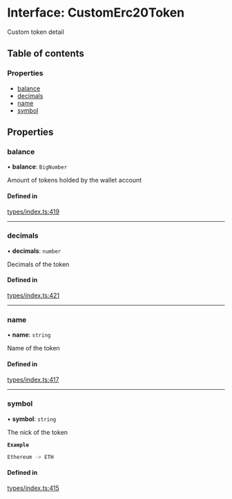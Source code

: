 # Interface: CustomErc20Token

Custom token detail

## Table of contents

### Properties

- [balance](CustomErc20Token.md#balance)
- [decimals](CustomErc20Token.md#decimals)
- [name](CustomErc20Token.md#name)
- [symbol](CustomErc20Token.md#symbol)

## Properties

### balance

• **balance**: `BigNumber`

Amount of tokens holded by the wallet account

#### Defined in

[types/index.ts:419](https://github.com/nevermined-io/components-catalog/blob/56c0c2b/lib/src/types/index.ts#L419)

___

### decimals

• **decimals**: `number`

Decimals of the token

#### Defined in

[types/index.ts:421](https://github.com/nevermined-io/components-catalog/blob/56c0c2b/lib/src/types/index.ts#L421)

___

### name

• **name**: `string`

Name of the token

#### Defined in

[types/index.ts:417](https://github.com/nevermined-io/components-catalog/blob/56c0c2b/lib/src/types/index.ts#L417)

___

### symbol

• **symbol**: `string`

The nick of the token

**`Example`**

```ts
Ethereum -> ETH
```

#### Defined in

[types/index.ts:415](https://github.com/nevermined-io/components-catalog/blob/56c0c2b/lib/src/types/index.ts#L415)
